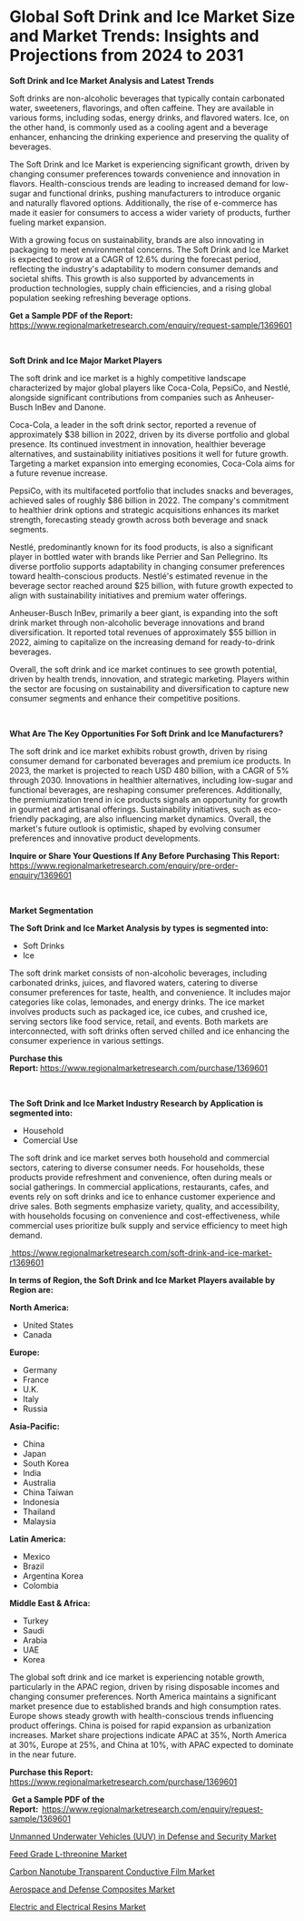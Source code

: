 <p><h1>Global Soft Drink and Ice Market Size and Market Trends: Insights and Projections from 2024 to 2031</h1></p><p><strong>Soft Drink and Ice Market Analysis and Latest Trends</strong></p>
<p><p>Soft drinks are non-alcoholic beverages that typically contain carbonated water, sweeteners, flavorings, and often caffeine. They are available in various forms, including sodas, energy drinks, and flavored waters. Ice, on the other hand, is commonly used as a cooling agent and a beverage enhancer, enhancing the drinking experience and preserving the quality of beverages.</p><p>The Soft Drink and Ice Market is experiencing significant growth, driven by changing consumer preferences towards convenience and innovation in flavors. Health-conscious trends are leading to increased demand for low-sugar and functional drinks, pushing manufacturers to introduce organic and naturally flavored options. Additionally, the rise of e-commerce has made it easier for consumers to access a wider variety of products, further fueling market expansion.</p><p>With a growing focus on sustainability, brands are also innovating in packaging to meet environmental concerns. The Soft Drink and Ice Market is expected to grow at a CAGR of 12.6% during the forecast period, reflecting the industry's adaptability to modern consumer demands and societal shifts. This growth is also supported by advancements in production technologies, supply chain efficiencies, and a rising global population seeking refreshing beverage options.</p></p>
<p><strong>Get a Sample PDF of the Report:&nbsp;</strong> <a href="https://www.regionalmarketresearch.com/enquiry/request-sample/1369601">https://www.regionalmarketresearch.com/enquiry/request-sample/1369601</a></p>
<p>&nbsp;</p>
<p><strong>Soft Drink and Ice Major Market Players</strong></p>
<p><p>The soft drink and ice market is a highly competitive landscape characterized by major global players like Coca-Cola, PepsiCo, and Nestlé, alongside significant contributions from companies such as Anheuser-Busch InBev and Danone. </p><p>Coca-Cola, a leader in the soft drink sector, reported a revenue of approximately $38 billion in 2022, driven by its diverse portfolio and global presence. Its continued investment in innovation, healthier beverage alternatives, and sustainability initiatives positions it well for future growth. Targeting a market expansion into emerging economies, Coca-Cola aims for a future revenue increase.</p><p>PepsiCo, with its multifaceted portfolio that includes snacks and beverages, achieved sales of roughly $86 billion in 2022. The company's commitment to healthier drink options and strategic acquisitions enhances its market strength, forecasting steady growth across both beverage and snack segments.</p><p>Nestlé, predominantly known for its food products, is also a significant player in bottled water with brands like Perrier and San Pellegrino. Its diverse portfolio supports adaptability in changing consumer preferences toward health-conscious products. Nestlé's estimated revenue in the beverage sector reached around $25 billion, with future growth expected to align with sustainability initiatives and premium water offerings.</p><p>Anheuser-Busch InBev, primarily a beer giant, is expanding into the soft drink market through non-alcoholic beverage innovations and brand diversification. It reported total revenues of approximately $55 billion in 2022, aiming to capitalize on the increasing demand for ready-to-drink beverages.</p><p>Overall, the soft drink and ice market continues to see growth potential, driven by health trends, innovation, and strategic marketing. Players within the sector are focusing on sustainability and diversification to capture new consumer segments and enhance their competitive positions.</p></p>
<p>&nbsp;</p>
<p><strong>What Are The Key Opportunities For Soft Drink and Ice Manufacturers?</strong></p>
<p><p>The soft drink and ice market exhibits robust growth, driven by rising consumer demand for carbonated beverages and premium ice products. In 2023, the market is projected to reach USD 480 billion, with a CAGR of 5% through 2030. Innovations in healthier alternatives, including low-sugar and functional beverages, are reshaping consumer preferences. Additionally, the premiumization trend in ice products signals an opportunity for growth in gourmet and artisanal offerings. Sustainability initiatives, such as eco-friendly packaging, are also influencing market dynamics. Overall, the market's future outlook is optimistic, shaped by evolving consumer preferences and innovative product developments.</p></p>
<p><strong>Inquire or Share Your Questions If Any Before Purchasing This Report:</strong> <a href="https://www.regionalmarketresearch.com/enquiry/pre-order-enquiry/1369601">https://www.regionalmarketresearch.com/enquiry/pre-order-enquiry/1369601</a></p>
<p>&nbsp;</p>
<p><strong>Market Segmentation</strong></p>
<p><strong>The Soft Drink and Ice Market Analysis by types is segmented into:</strong></p>
<p><ul><li>Soft Drinks</li><li>Ice</li></ul></p>
<p><p>The soft drink market consists of non-alcoholic beverages, including carbonated drinks, juices, and flavored waters, catering to diverse consumer preferences for taste, health, and convenience. It includes major categories like colas, lemonades, and energy drinks. The ice market involves products such as packaged ice, ice cubes, and crushed ice, serving sectors like food service, retail, and events. Both markets are interconnected, with soft drinks often served chilled and ice enhancing the consumer experience in various settings.</p></p>
<p><strong>Purchase this Report:&nbsp;</strong><a href="https://www.regionalmarketresearch.com/purchase/1369601">https://www.regionalmarketresearch.com/purchase/1369601</a></p>
<p>&nbsp;</p>
<p><strong>The Soft Drink and Ice Market Industry Research by Application is segmented into:</strong></p>
<p><ul><li>Household</li><li>Comercial Use</li></ul></p>
<p><p>The soft drink and ice market serves both household and commercial sectors, catering to diverse consumer needs. For households, these products provide refreshment and convenience, often during meals or social gatherings. In commercial applications, restaurants, cafes, and events rely on soft drinks and ice to enhance customer experience and drive sales. Both segments emphasize variety, quality, and accessibility, with households focusing on convenience and cost-effectiveness, while commercial uses prioritize bulk supply and service efficiency to meet high demand.</p></p>
<p><a href="https://www.regionalmarketresearch.com/soft-drink-and-ice-market-r1369601">&nbsp;https://www.regionalmarketresearch.com/soft-drink-and-ice-market-r1369601</a></p>
<p><strong>In terms of Region, the Soft Drink and Ice Market Players available by Region are:</strong></p>
<p>
    <p> <strong> North America: </strong>
        <ul>
            <li>United States</li>
            <li>Canada</li>
        </ul>
        </p> 
    <p> <strong> Europe: </strong>
        <ul>
            <li>Germany</li>
            <li>France</li>
            <li>U.K.</li>
            <li>Italy</li>
            <li>Russia</li>
        </ul>
        </p> 
    <p> <strong> Asia-Pacific: </strong>
        <ul>
            <li>China</li>
            <li>Japan</li>
            <li>South Korea</li>
            <li>India</li>
            <li>Australia</li>
            <li>China Taiwan</li>
            <li>Indonesia</li>
            <li>Thailand</li>
            <li>Malaysia</li>
        </ul>
        </p> 
    <p> <strong> Latin America: </strong>
        <ul>
            <li>Mexico</li>
            <li>Brazil</li>
            <li>Argentina Korea</li>
            <li>Colombia</li>
        </ul>
        </p> 
    <p> <strong> Middle East & Africa: </strong>
        <ul>
            <li>Turkey</li>
            <li>Saudi</li>
            <li>Arabia</li>
            <li>UAE</li>
            <li>Korea</li>
        </ul>
    </p>
    </p>
<p><p>The global soft drink and ice market is experiencing notable growth, particularly in the APAC region, driven by rising disposable incomes and changing consumer preferences. North America maintains a significant market presence due to established brands and high consumption rates. Europe shows steady growth with health-conscious trends influencing product offerings. China is poised for rapid expansion as urbanization increases. Market share projections indicate APAC at 35%, North America at 30%, Europe at 25%, and China at 10%, with APAC expected to dominate in the near future.</p></p>
<p><strong>Purchase this Report: </strong><a href="https://www.regionalmarketresearch.com/purchase/1369601">https://www.regionalmarketresearch.com/purchase/1369601</a></p>
<p>&nbsp;<strong>Get a Sample PDF of the Report:&nbsp;&nbsp;</strong><a href="https://www.regionalmarketresearch.com/enquiry/request-sample/1369601">https://www.regionalmarketresearch.com/enquiry/request-sample/1369601</a></p>
<p><strong></strong></p>
<p><p><a href="https://github.com/AngelaWalsh696/Market-Research-Report-List-1/blob/main/unmanned-underwater-vehicles-uuv-in-defense-and-security-market.md">Unmanned Underwater Vehicles (UUV) in Defense and Security Market</a></p><p><a href="https://medium.com/@joanyheaney1962/future-of-innovation-global-feed-grade-l-threonine-market-growth-and-opportunities-2024-2031-a7094a13af4d">Feed Grade L-threonine Market</a></p><p><a href="https://issuu.com/reportprime-2/docs/carbon-nanotube-transparent-conduct_ca454f7fd245c8">Carbon Nanotube Transparent Conductive Film Market</a></p><p><a href="https://github.com/SanjidaKhan901/Market-Research-Report-List-1/blob/main/aerospace-and-defense-composites-market.md">Aerospace and Defense Composites Market</a></p><p><a href="https://issuu.com/reportprime-2/docs/electric-and-electrical-resins-mark_cb0904c97074e3">Electric and Electrical Resins Market</a></p></p>